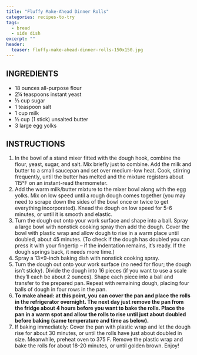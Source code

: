 ```yaml
---
title: "Fluffy Make-Ahead Dinner Rolls"
categories: recipes-to-try
tags: 
  - bread
  - side dish
excerpt: ""
header:
  teaser: fluffy-make-ahead-dinner-rolls-150x150.jpg
---
```


## INGREDIENTS
* 18 ounces all-purpose flour
* 2¼ teaspoons instant yeast
* ⅓ cup sugar
* 1 teaspoon salt
* 1 cup milk
* ½ cup (1 stick) unsalted butter
* 3 large egg yolks

## INSTRUCTIONS
1. In the bowl of a stand mixer fitted with the dough hook, combine the flour, yeast, sugar, and salt. Mix briefly just to combine. Add the milk and butter to a small saucepan and set over medium-low heat. Cook, stirring frequently, until the butter has melted and the mixture registers about 115°F on an instant-read thermometer.
2. Add the warm milk/butter mixture to the mixer bowl along with the egg yolks. Mix on low speed until a rough dough comes together (you may need to scrape down the sides of the bowl once or twice to get everything incorporated). Knead the dough on low speed for 5-6 minutes, or until it is smooth and elastic.
3. Turn the dough out onto your work surface and shape into a ball. Spray a large bowl with nonstick cooking spray then add the dough. Cover the bowl with plastic wrap and allow dough to rise in a warm place until doubled, about 45 minutes. (To check if the dough has doubled you can press it with your fingertip – if the indentation remains, it’s ready. If the dough springs back, it needs more time.)
4. Spray a 13×9-inch baking dish with nonstick cooking spray.
5. Turn the dough out onto your work surface (no need for flour; the dough isn’t sticky). Divide the dough into 16 pieces (if you want to use a scale they’ll each be about 2 ounces). Shape each piece into a ball and transfer to the prepared pan. Repeat with remaining dough, placing four balls of dough in four rows in the pan.
6. **To make ahead: at this point, you can cover the pan and place the rolls in the refrigerator overnight. The next day just remove the pan from the fridge about 4 hours before you want to bake the rolls. Place the pan in a warm spot and allow the rolls to rise until just about doubled before baking (same temperature and time as below).**
7. If baking immediately: Cover the pan with plastic wrap and let the dough rise for about 30 minutes, or until the rolls have just about doubled in size. Meanwhile, preheat oven to 375 F. Remove the plastic wrap and bake the rolls for about 18-20 minutes, or until golden brown. Enjoy!
